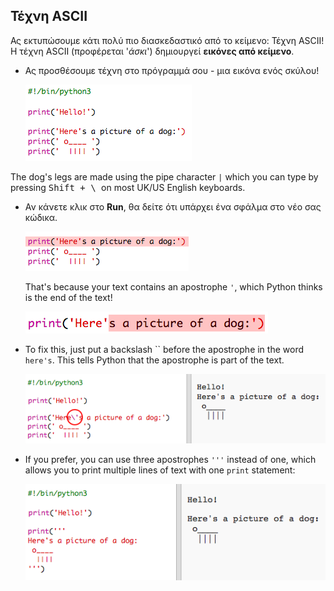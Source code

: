 ## Τέχνη ASCII

Ας εκτυπώσουμε κάτι πολύ πιο διασκεδαστικό από το κείμενο: Τέχνη ASCII! Η τέχνη ASCII (προφέρεται '*άσκι*') δημιουργεί **εικόνες από κείμενο**.

+ Ας προσθέσουμε τέχνη στο πρόγραμμά σου - μια εικόνα ενός σκύλου!
    
    ![screenshot](images/me-dog.png)

The dog's legs are made using the pipe character `|` which you can type by pressing <kbd>Shift + \ </kbd> on most UK/US English keyboards.

+ Αν κάνετε κλικ στο **Run**, θα δείτε ότι υπάρχει ένα σφάλμα στο νέο σας κώδικα.
    
    ![screenshot](images/me-dog-bug.png)
    
    That's because your text contains an apostrophe `'`, which Python thinks is the end of the text!
    
    ![screenshot](images/me-dog-quote.png)

+ To fix this, just put a backslash `` before the apostrophe in the word `here's`. This tells Python that the apostrophe is part of the text.
    
    ![screenshot](images/me-dog-bug-fix.png)

+ If you prefer, you can use three apostrophes `'''` instead of one, which allows you to print multiple lines of text with one `print` statement:
    
    ![screenshot](images/me-dog-triple-quote.png)